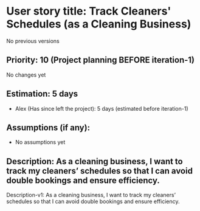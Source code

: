 # User story title: Track Cleaners' Schedules (as a Cleaning Business)
No previous versions

## Priority: 10 (Project planning BEFORE iteration-1)
No changes yet

## Estimation: 5 days
* Alex (Has since left the project): 5 days (estimated before iteration-1)

## Assumptions (if any):
* No assumptions yet

## Description: As a cleaning business, I want to track my cleaners’ schedules so that I can avoid double bookings and ensure efficiency.
Description-v1: As a cleaning business, I want to track my cleaners’ schedules so that I can avoid double bookings and ensure efficiency.